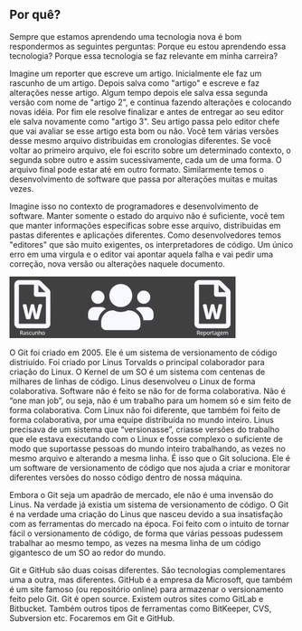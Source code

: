 ## Por quê?

Sempre que estamos aprendendo uma tecnologia nova é bom respondermos as seguintes perguntas: Porque eu estou aprendendo essa tecnologia? Porque essa tecnologia se faz relevante em minha carreira?

Imagine um reporter que escreve um artigo. Inicialmente ele faz um rascunho de um artigo. Depois salva como "artigo" e escreve e faz alterações nesse artigo. Algum tempo depois ele salva essa segunda versão com nome de "artigo 2", e continua fazendo alterações e colocando novas idéia. Por fim ele resolve finalizar e antes de entregar ao seu editor ele salva novamente como "artigo 3". Seu artigo passa pelo editor chefe que vai avaliar se esse artigo esta bom ou não. Você tem várias versões desse mesmo arquivo distribuidas em cronologias diferentes. Se você voltar ao primeiro arquivo, ele foi escrito sobre um determinado contexto, o segunda sobre outro e assim sucessivamente, cada um de uma forma. O arquivo final pode estar até em outro formato. Similarmente temos o desenvolvimento de software que passa por alterações muitas e muitas vezes.

Imagine isso no contexto de programadores e desenvolvimento de software. Manter somente o estado do arquivo não é suficiente, você tem que manter informações específicas sobre esse arquivo, distribuidas em pastas diferentes e aplicações diferentes. Como desenvolvedores temos "editores" que são muito exigentes, os interpretadores de código. Um único erro em uma virgula e o editor vai apontar aquela falha e vai pedir uma correção, nova versão ou alterações naquele documento.

![1](https://github.com/dansalesol/anotacoes-dio/blob/main/Imagens/1.png)

O Git foi criado em 2005. Ele é um sistema de versionamento de código distriuído. Foi criado por Linus Torvalds o principal colaborador para criação do Linux. O Kernel de um SO é um sistema com centenas de milhares de linhas de código. Linus desenvolveu o Linux de forma colaborativa. Software não é feito se não for de forma colaborativa. Não é “one man job”, ou seja, não é um trabalho para um homem só e sim feito de forma colaborativa. Com Linux não foi diferente, que também foi feito de forma colaborativa, por uma equipe distribuída no mundo inteiro. Linus precisava de um sistema que “versionasse”, criasse versões do trabalho que ele estava executando com o Linux e fosse complexo o suficiente de modo que suportasse pessoas do mundo inteiro trabalhando, as vezes no mesmo arquivo e alterando a mesma linha. É isso que o Git soluciona. Ele é um software de versionamento de código que nos ajuda a criar e monitorar diferentes versões do nosso código dentro de nossa máquina.

Embora o Git seja um apadrão de mercado, ele não é uma invensão do Linus. Na verdade já existia um sistema de versionamento de código. O Git é na verdade uma criação do Linus que nasceu devido a sua insatisfação com as ferramentas do mercado na época. Foi feito com o intuito de tornar fácil o versionamento de código, de forma que várias pessoas pudessem trabalhar ao mesmo tempo, as vezes na mesma linha de um código gigantesco de um SO ao redor do mundo.

Git e GitHub são duas coisas diferentes. São tecnologias complementares uma a outra, mas diferentes. GitHub é a empresa da Microsoft, que também é um site famoso (ou repositório online) para armazenar o versionamento feito pelo Git. Git é open source. Existem outros sites como GitLab e Bitbucket. Também outros tipos de ferramentas como BitKeeper, CVS, Subversion etc. Focaremos em Git e GitHub. 






